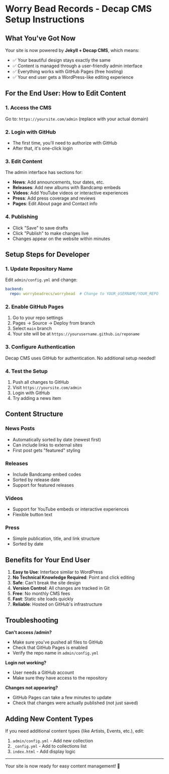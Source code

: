 # Worry Bead Records - Decap CMS Setup Instructions

## What You've Got Now

Your site is now powered by **Jekyll + Decap CMS**, which means:
- ✅ Your beautiful design stays exactly the same
- ✅ Content is managed through a user-friendly admin interface
- ✅ Everything works with GitHub Pages (free hosting)
- ✅ Your end user gets a WordPress-like editing experience

## For the End User: How to Edit Content

### 1. Access the CMS
Go to: `https://yoursite.com/admin` (replace with your actual domain)

### 2. Login with GitHub
- The first time, you'll need to authorize with GitHub
- After that, it's one-click login

### 3. Edit Content
The admin interface has sections for:
- **News**: Add announcements, tour dates, etc.
- **Releases**: Add new albums with Bandcamp embeds
- **Videos**: Add YouTube videos or interactive experiences
- **Press**: Add press coverage and reviews
- **Pages**: Edit About page and Contact info

### 4. Publishing
- Click "Save" to save drafts
- Click "Publish" to make changes live
- Changes appear on the website within minutes

## Setup Steps for Developer

### 1. Update Repository Name
Edit `admin/config.yml` and change:
```yaml
backend:
  repo: worrybeadrecs/worrybead  # Change to YOUR_USERNAME/YOUR_REPO
```

### 2. Enable GitHub Pages
1. Go to your repo settings
2. Pages → Source → Deploy from branch
3. Select `main` branch
4. Your site will be at `https://yourusername.github.io/reponame`

### 3. Configure Authentication
Decap CMS uses GitHub for authentication. No additional setup needed!

### 4. Test the Setup
1. Push all changes to GitHub
2. Visit `https://yoursite.com/admin`
3. Login with GitHub
4. Try adding a news item

## Content Structure

### News Posts
- Automatically sorted by date (newest first)
- Can include links to external sites
- First post gets "featured" styling

### Releases
- Include Bandcamp embed codes
- Sorted by release date
- Support for featured releases

### Videos
- Support for YouTube embeds or interactive experiences
- Flexible button text

### Press
- Simple publication, title, and link structure
- Sorted by date

## Benefits for Your End User

1. **Easy to Use**: Interface similar to WordPress
2. **No Technical Knowledge Required**: Point and click editing
3. **Safe**: Can't break the site design
4. **Version Control**: All changes are tracked in Git
5. **Free**: No monthly CMS fees
6. **Fast**: Static site loads quickly
7. **Reliable**: Hosted on GitHub's infrastructure

## Troubleshooting

**Can't access /admin?**
- Make sure you've pushed all files to GitHub
- Check that GitHub Pages is enabled
- Verify the repo name in `admin/config.yml`

**Login not working?**
- User needs a GitHub account
- Make sure they have access to the repository

**Changes not appearing?**
- GitHub Pages can take a few minutes to update
- Check that changes were actually published (not just saved)

## Adding New Content Types

If you need additional content types (like Artists, Events, etc.), edit:
1. `admin/config.yml` - Add new collection
2. `_config.yml` - Add to collections list
3. `index.html` - Add display logic

---

Your site is now ready for easy content management! 🎵 